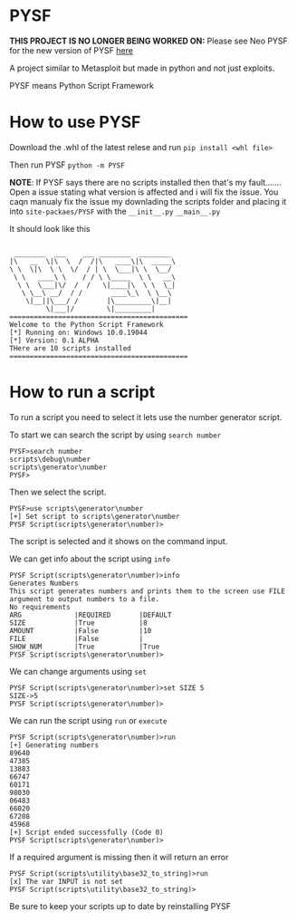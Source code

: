 # PYSF

**THIS PROJECT IS NO LONGER BEING WORKED ON:**
Please see Neo PYSF for the new version of PYSF [here](https://www.github.com/0x4248/Neo_PYSF)

A project similar to Metasploit but made in python and not just exploits.

PYSF means Python Script Framework



# How to use PYSF

Download the .whl of the latest relese and run `pip install <whl file>`

Then run PYSF `python -m PYSF`

**NOTE**: If PYSF says there are no scripts installed then that's my fault....... Open a issue stating what version is affected and i will fix the issue. You caqn manualy fix the issue my downlading the scripts folder and placing it into `site-packaes/PYSF` with the `__init__.py` `__main__.py` 


It should look like this
```

 ________  ___    ___ ________  ________
|\   __  \|\  \  /  /|\   ____\|\  _____\
\ \  \|\  \ \  \/  / | \  \___|\ \  \__/
 \ \   ____\ \    / / \ \_____  \ \   __\
  \ \  \___|\/  /  /   \|____|\  \ \  \_|
   \ \__\ __/  / /       ____\_\  \ \__\
    \|__||\___/ /       |\_________\|__|
         \|___|/        \|_________|
============================================
Welcome to the Python Script Framework
[*] Running on: Windows 10.0.19044
[*] Version: 0.1 ALPHA
THere are 10 scripts installed
============================================
```

# How to run a script

To run a script you need to select it lets use the number generator script.

To start we can search the script by using `search number`

```
PYSF>search number
scripts\debug\number    
scripts\generator\number
PYSF>
```

Then we select the script.

```
PYSF>use scripts\generator\number
[+] Set script to scripts\generator\number
PYSF Script(scripts\generator\number)> 

```

The script is selected and it shows on the command input.

We can get info about the script using `info`

```
PYSF Script(scripts\generator\number)>info
Generates Numbers
This script generates numbers and prints them to the screen use FILE 
argument to output numbers to a file.
No requirements
ARG             |REQUIRED       |DEFAULT
SIZE            |True           |8
AMOUNT          |False          |10
FILE            |False          |
SHOW_NUM        |True           |True
PYSF Script(scripts\generator\number)>
```

We can change arguments using `set` 

```
PYSF Script(scripts\generator\number)>set SIZE 5 
SIZE->5
PYSF Script(scripts\generator\number)>
```

We can run the script using `run` or `execute`

```
PYSF Script(scripts\generator\number)>run
[+] Generating numbers
89640
47385
13883
66747
60171
98030
06483
66020
67208
45968
[+] Script ended successfully (Code 0)
PYSF Script(scripts\generator\number)>
```

If a required argument is missing then it will return an error

```
PYSF Script(scripts\utility\base32_to_string)>run
[x] The var INPUT is not set
PYSF Script(scripts\utility\base32_to_string)>
```

Be sure to keep your scripts up to date by reinstalling PYSF

